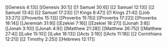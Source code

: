 [[Genesis 4:13]]
[[Genesis 30:1]]
[[1 Samuel 30:6]]
[[2 Samuel 12:13]]
[[2 Samuel 13:4]]
[[2 Samuel 17:23]]
[[1 Kings 8:47]]
[[1 Kings 21:4]]
[[Job 33:27]]
[[Proverbs 15:13]]
[[Proverbs 15:15]]
[[Proverbs 17:22]]
[[Proverbs 18:14]]
[[Jeremiah 31:9]]
[[Ezekiel 7:16]]
[[Ezekiel 18:27]]
[[Jonah 3:8]]
[[Jonah 3:10]]
[[Jonah 4:9]]
[[Matthew 21:28]]
[[Matthew 26:75]]
[[Matthew 27:4]]
[[Luke 15:10]]
[[Luke 18:13]]
[[Acts 3:19]]
[[Acts 11:18]]
[[2 Corinthians 12:21]]
[[2 Timothy 2:25]]
[[Hebrews 12:17]]
